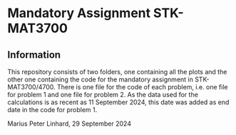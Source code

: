# Mandatory Assignment STK-MAT3700



## Information
This repository consists of two folders, one containing all the plots and the other one containing the code for the mandatory assignment in STK-MAT3700/4700. There is one file for the code of each problem, i.e. one file for problem 1 and one file for problem 2. 
As the data used for the calculations is as recent as 11 September 2024, this date was added as end date in the code for problem 1. 

Marius Peter Linhard, 29 September 2024
